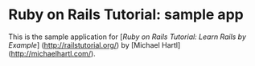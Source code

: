 # Ruby on Rails Tutorial: sample app

This is the sample application for [*Ruby on Rails Tutorial: Learn Rails by Example*] (http://railstutorial.org/) by [Michael Hartl] (http://michaelhartl.com/).
